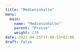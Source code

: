 ```yaml
---
title: "Medieninhalte"
menu:
  main:
    name: "Medieninhalte"
    parent: "Presse"
    weight: 170
date: 2021-04-25T17:40:53+02:00
draft: false
---
```


